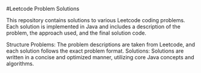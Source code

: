 #Leetcode Problem Solutions

This repository contains solutions to various Leetcode coding problems. Each solution is implemented in Java and includes a description of the problem, the approach used, and the final solution code.

Structure
Problems: The problem descriptions are taken from Leetcode, and each solution follows the exact problem format.
Solutions: Solutions are written in a concise and optimized manner, utilizing core Java concepts and algorithms.
